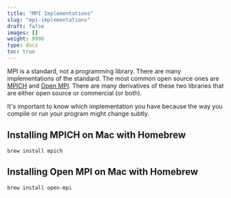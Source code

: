 ```yaml
---
title: "MPI Implementations"
slug: "mpi-implementations"
draft: false
images: []
weight: 9996
type: docs
toc: true
---
```


MPI is a standard, not a programming library. There are many implementations of the standard. The most common open source ones are [MPICH](www.mpich.org) and [Open MPI](www.open-mpi.org). There are many derivatives of these two libraries that are either open source or commercial (or both).

It's important to know which implementation you have because the way you compile or run your program might change subtly. 

## Installing MPICH on Mac with Homebrew
    brew install mpich

## Installing Open MPI on Mac with Homebrew
    brew install open-mpi

